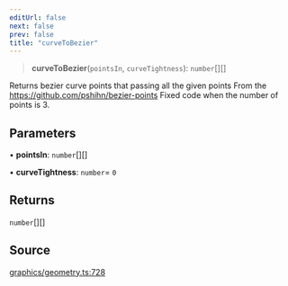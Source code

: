 ```yaml
---
editUrl: false
next: false
prev: false
title: "curveToBezier"
---
```


> **curveToBezier**(`pointsIn`, `curveTightness`): `number`[][]

Returns bezier curve points that passing all the given points
From the https://github.com/pshihn/bezier-points
Fixed code when the number of points is 3.

## Parameters

• **pointsIn**: `number`[][]

• **curveTightness**: `number`= `0`

## Returns

`number`[][]

## Source

[graphics/geometry.ts:728](https://github.com/dgmjs/dgmjs/blob/6298c851d69b83f472385d1ebb3c937ddb56985d/packages/core/src/graphics/geometry.ts#L728)
